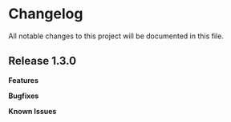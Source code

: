 # Changelog

All notable changes to this project will be documented in this file.

## Release 1.3.0

**Features**

**Bugfixes**

**Known Issues**
